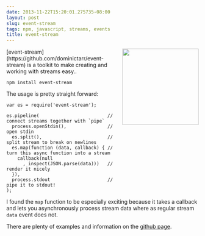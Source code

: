 ```yaml
---
date: 2013-11-22T15:20:01.275735-08:00
layout: post
slug: event-stream
tags: npm, javascript, streams, events
title: event-stream
---
```

<img src="/logos/event-stream.gif" style="width: 200px; float: right"/>
[event-stream](https://github.com/dominictarr/event-stream)
is a toolkit to make creating and working with streams easy..

    npm install event-stream

The usage is pretty straight forward:

    var es = require('event-stream');

    es.pipeline(                         // connect streams together with `pipe`
      process.openStdin(),               // open stdin
      es.split(),                        // split stream to break on newlines
      es.map(function (data, callback) { // turn this async function into a stream
        callback(null
          , inspect(JSON.parse(data)))   // render it nicely
      }),
      process.stdout                     // pipe it to stdout!
    );

I found the `map` function to be especially exciting because it takes a
callback and lets you asynchronously process stream data where as
regular stream `data` event does not.

There are plenty of examples and information on the [github
page](https://github.com/dominictarr/event-stream).

